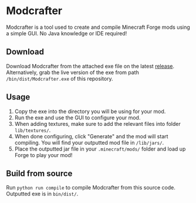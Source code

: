# Modcrafter

Modcrafter is a tool used to create and compile Minecraft Forge mods using a simple GUI.
No Java knowledge or IDE required!

## Download

Download Modcrafter from the attached exe file on the latest [release](https://github.com/Nixinova/Modcrafter/releases).
Alternatively, grab the live version of the exe from path `/bin/dist/Modcrafter.exe` of this repository.

## Usage

1. Copy the exe into the directory you will be using for your mod.
1. Run the exe and use the GUI to configure your mod.
1. When adding textures, make sure to add the relevant files into folder `lib/textures/`.
1. When done configuring, click "Generate" and the mod will start compiling. You will find your outputted mod file in `/lib/jars/`.
1. Place the outputted jar file in your `.minecraft/mods/` folder and load up Forge to play your mod!

## Build from source

Run `python run compile` to compile Modcrafter from this source code. Outputted exe is in `bin/dist/`.
